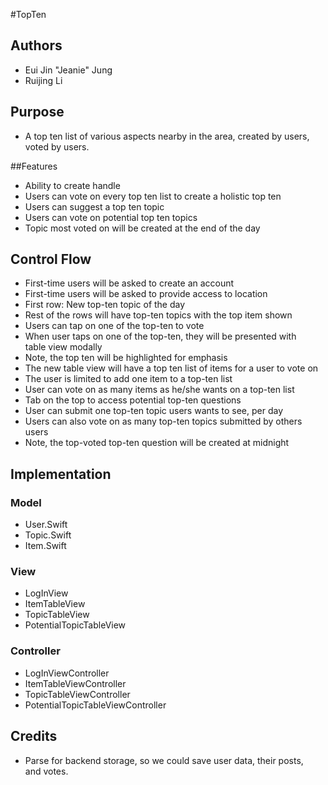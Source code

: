#TopTen

## Authors
* Eui Jin "Jeanie" Jung
* Ruijing Li 

## Purpose
* A top ten list of various aspects nearby in the area, created by users,   
voted by users.

##Features
* Ability to create handle
* Users can vote on every top ten list to create a holistic top ten
* Users can suggest a top ten topic
* Users can vote on potential top ten topics
* Topic most voted on will be created at the end of the day 

## Control Flow
* First-time users will be asked to create an account
* First-time users will be asked to provide access to location
* First row: New top-ten topic of the day
* Rest of the rows will have top-ten topics with the top item shown
* Users can tap on one of the top-ten to vote
* When user taps on one of the top-ten, they will be presented with   
table view modally
* Note, the top ten will be highlighted for emphasis
* The new table view will have a top ten list of items for a user to vote on
* The user is limited to add one item to a top-ten list
* User can vote on as many items as he/she wants on a top-ten list
* Tab on the top to access potential top-ten questions
* User can submit one top-ten topic users wants to see, per day
* Users can also vote on as many top-ten topics submitted by others users 
* Note, the top-voted top-ten question will be created at midnight

## Implementation

### Model
* User.Swift
* Topic.Swift
* Item.Swift

### View
* LogInView
* ItemTableView
* TopicTableView
* PotentialTopicTableView

### Controller
* LogInViewController
* ItemTableViewController
* TopicTableViewController
* PotentialTopicTableViewController


## Credits
* Parse for backend storage, so we could save user data, their posts,  
and votes.

